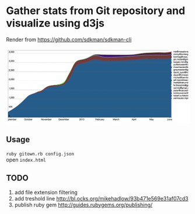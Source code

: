 # Gather stats from Git repository and visualize using d3js

Render from https://github.com/sdkman/sdkman-cli

![Demo](demo.png)

## Usage
  `ruby gitown.rb config.json`  
  open `index.html`  

## TODO
  1. add file extension filtering
  2. add treshold line http://bl.ocks.org/mikehadlow/93b471e569e31af07cd3
  3. publish ruby gem http://guides.rubygems.org/publishing/

